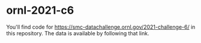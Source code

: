# ornl-2021-c6

You'll find code for https://smc-datachallenge.ornl.gov/2021-challenge-6/
in this repository. The data is available by following that link.
